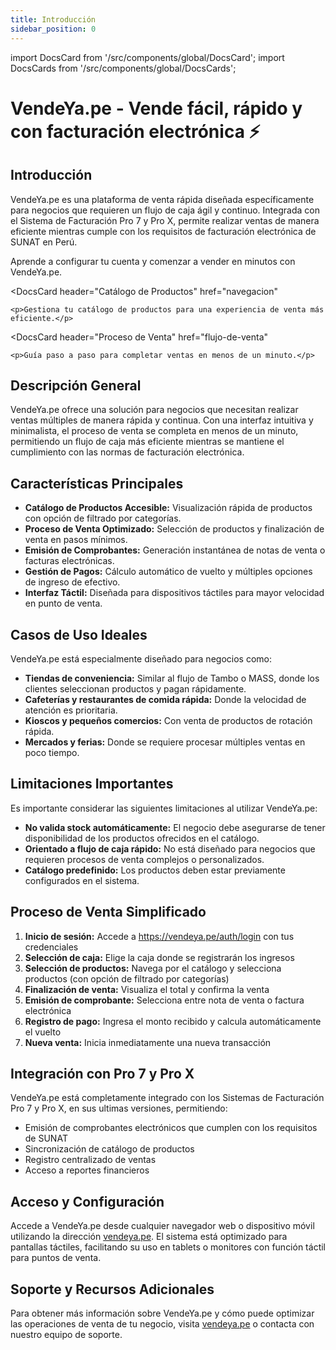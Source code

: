 ```yaml
---
title: Introducción
sidebar_position: 0
---
```


import DocsCard from '/src/components/global/DocsCard';
import DocsCards from '/src/components/global/DocsCards';

# VendeYa.pe - Vende fácil, rápido y con facturación electrónica ⚡

<head>
  <title>VendeYa.pe</title>
  <meta
    name="description"
    content="VendeYa.pe: Plataforma de venta rápida orientada a negocios con flujo de caja ágil, compatible con el Sistema de Facturación Pro 7."
  />
</head>

## Introducción

VendeYa.pe es una plataforma de venta rápida diseñada específicamente para negocios que requieren un flujo de caja ágil y continuo. Integrada con el Sistema de Facturación Pro 7 y Pro X, permite realizar ventas de manera eficiente mientras cumple con los requisitos de facturación electrónica de SUNAT en Perú.

<DocsCards>
  <DocsCard 
    header="Guía de Inicio Rápido"
    href="iniciar-sesion"
  >
    <p>Aprende a configurar tu cuenta y comenzar a vender en minutos con VendeYa.pe.</p>
  </DocsCard>

  <DocsCard
    header="Catálogo de Productos"
    href="navegacion"
  >
    <p>Gestiona tu catálogo de productos para una experiencia de venta más eficiente.</p>
  </DocsCard>

  <DocsCard
    header="Proceso de Venta"
    href="flujo-de-venta"
  >
    <p>Guía paso a paso para completar ventas en menos de un minuto.</p>
  </DocsCard>

</DocsCards>

## Descripción General

VendeYa.pe ofrece una solución para negocios que necesitan realizar ventas múltiples de manera rápida y continua. Con una interfaz intuitiva y minimalista, el proceso de venta se completa en menos de un minuto, permitiendo un flujo de caja más eficiente mientras se mantiene el cumplimiento con las normas de facturación electrónica.

## Características Principales

- **Catálogo de Productos Accesible:** Visualización rápida de productos con opción de filtrado por categorías.
- **Proceso de Venta Optimizado:** Selección de productos y finalización de venta en pasos mínimos.
- **Emisión de Comprobantes:** Generación instantánea de notas de venta o facturas electrónicas.
- **Gestión de Pagos:** Cálculo automático de vuelto y múltiples opciones de ingreso de efectivo.
- **Interfaz Táctil:** Diseñada para dispositivos táctiles para mayor velocidad en punto de venta.

## Casos de Uso Ideales

VendeYa.pe está especialmente diseñado para negocios como:

- **Tiendas de conveniencia:** Similar al flujo de Tambo o MASS, donde los clientes seleccionan productos y pagan rápidamente.
- **Cafeterías y restaurantes de comida rápida:** Donde la velocidad de atención es prioritaria.
- **Kioscos y pequeños comercios:** Con venta de productos de rotación rápida.
- **Mercados y ferias:** Donde se requiere procesar múltiples ventas en poco tiempo.

## Limitaciones Importantes

Es importante considerar las siguientes limitaciones al utilizar VendeYa.pe:

- **No valida stock automáticamente:** El negocio debe asegurarse de tener disponibilidad de los productos ofrecidos en el catálogo.
- **Orientado a flujo de caja rápido:** No está diseñado para negocios que requieren procesos de venta complejos o personalizados.
- **Catálogo predefinido:** Los productos deben estar previamente configurados en el sistema.

## Proceso de Venta Simplificado

1. **Inicio de sesión:** Accede a https://vendeya.pe/auth/login con tus credenciales
2. **Selección de caja:** Elige la caja donde se registrarán los ingresos
3. **Selección de productos:** Navega por el catálogo y selecciona productos (con opción de filtrado por categorías)
4. **Finalización de venta:** Visualiza el total y confirma la venta
5. **Emisión de comprobante:** Selecciona entre nota de venta o factura electrónica
6. **Registro de pago:** Ingresa el monto recibido y calcula automáticamente el vuelto
7. **Nueva venta:** Inicia inmediatamente una nueva transacción

## Integración con Pro 7 y Pro X

VendeYa.pe está completamente integrado con los Sistemas de Facturación Pro 7 y Pro X, en sus ultimas versiones, permitiendo:

- Emisión de comprobantes electrónicos que cumplen con los requisitos de SUNAT
- Sincronización de catálogo de productos
- Registro centralizado de ventas
- Acceso a reportes financieros

## Acceso y Configuración

Accede a VendeYa.pe desde cualquier navegador web o dispositivo móvil utilizando la dirección [vendeya.pe](https://vendeya.pe). El sistema está optimizado para pantallas táctiles, facilitando su uso en tablets o monitores con función táctil para puntos de venta.

## Soporte y Recursos Adicionales

Para obtener más información sobre VendeYa.pe y cómo puede optimizar las operaciones de venta de tu negocio, visita [vendeya.pe](https://vendeya.pe) o contacta con nuestro equipo de soporte.